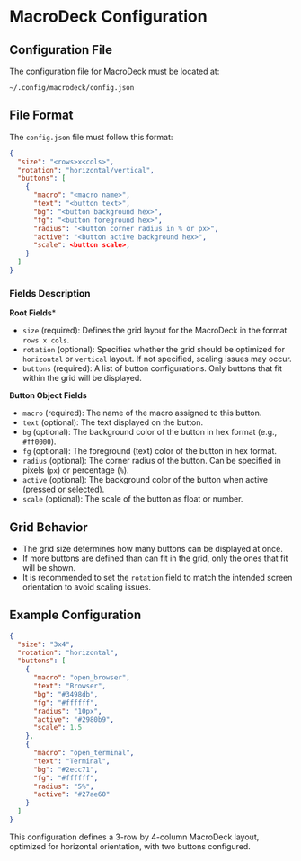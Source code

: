 # MacroDeck Configuration

## Configuration File
The configuration file for MacroDeck must be located at:
```
~/.config/macrodeck/config.json
```

## File Format
The `config.json` file must follow this format:
```json
{
  "size": "<rows>x<cols>",
  "rotation": "horizontal/vertical",
  "buttons": [
    {
      "macro": "<macro name>",
      "text": "<button text>",
      "bg": "<button background hex>",
      "fg": "<button foreground hex>",
      "radius": "<button corner radius in % or px>",
      "active": "<button active background hex>",
      "scale": <button scale>,
    }
  ]
}
```

### Fields Description

**Root Fields***
- `size` (required): Defines the grid layout for the MacroDeck in the format `rows x cols`.
- `rotation` (optional): Specifies whether the grid should be optimized for `horizontal` or `vertical` layout. If not specified, scaling issues may occur.
- `buttons` (required): A list of button configurations. Only buttons that fit within the grid will be displayed.

**Button Object Fields**
- `macro` (required): The name of the macro assigned to this button.
- `text` (optional): The text displayed on the button.
- `bg` (optional): The background color of the button in hex format (e.g., `#ff0000`).
- `fg` (optional): The foreground (text) color of the button in hex format.
- `radius` (optional): The corner radius of the button. Can be specified in pixels (`px`) or percentage (`%`).
- `active` (optional): The background color of the button when active (pressed or selected).
- `scale` (optional): The scale of the button as float or number.


## Grid Behavior
- The grid size determines how many buttons can be displayed at once.
- If more buttons are defined than can fit in the grid, only the ones that fit will be shown.
- It is recommended to set the `rotation` field to match the intended screen orientation to avoid scaling issues.

## Example Configuration
```json
{
  "size": "3x4",
  "rotation": "horizontal",
  "buttons": [
    {
      "macro": "open_browser",
      "text": "Browser",
      "bg": "#3498db",
      "fg": "#ffffff",
      "radius": "10px",
      "active": "#2980b9",
      "scale": 1.5
    },
    {
      "macro": "open_terminal",
      "text": "Terminal",
      "bg": "#2ecc71",
      "fg": "#ffffff",
      "radius": "5%",
      "active": "#27ae60"
    }
  ]
}
```

This configuration defines a 3-row by 4-column MacroDeck layout, optimized for horizontal orientation, with two buttons configured.
